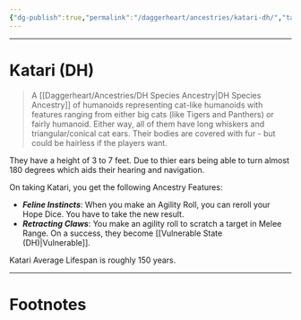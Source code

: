 ```yaml
---
{"dg-publish":true,"permalink":"/daggerheart/ancestries/katari-dh/","tags":["TTRPG"]}
---
```



---
# Katari (DH)
> A [[Daggerheart/Ancestries/DH Species Ancestry\|DH Species Ancestry]] of humanoids representing cat-like humanoids with features ranging from either big cats (like Tigers and Panthers) or fairly humanoid. Either way, all of them have long whiskers and triangular/conical cat ears. Their bodies are covered with fur - but could be hairless if the players want. 

They have a height of 3 to 7 feet. Due to thier ears being able to turn almost 180 degrees which aids their hearing and navigation.

On taking Katari, you get the following Ancestry Features:
- ***Feline Instincts***: When you make an Agility Roll, you can reroll your Hope Dice. You have to take the new result.
- ***Retracting Claws***: You make an agility roll to scratch a target in Melee Range. On a success, they become [[Vulnerable State (DH)\|Vulnerable]].

Katari Average Lifespan is roughly 150 years.

---
# Footnotes